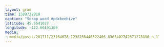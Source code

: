 ```yaml
---
layout: gram
time: 1509732919
caption: "Scrap wood #pdxbeehive"
latitude: 45.5541027
longitude: -122.60191369
media:
- media/posts/201711/23164678_1236238446522406_8365402742671278080_n_17882671594132143.jpg
---
```

